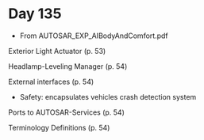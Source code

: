 # Day 135

* From AUTOSAR\_EXP\_AIBodyAndComfort.pdf

Exterior Light Actuator (p. 53)

Headlamp-Leveling Manager (p. 54)

External interfaces (p. 54)
* Safety: encapsulates vehicles crash detection system

Ports to AUTOSAR-Services (p. 54)

Terminology Definitions (p. 54)
